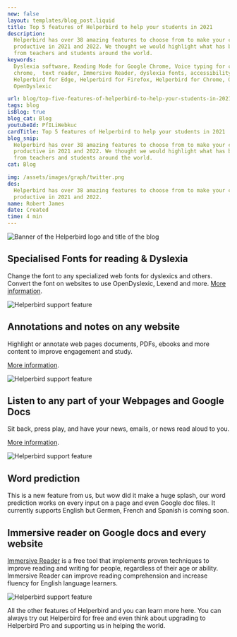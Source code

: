 ```yaml
---
new: false
layout: templates/blog_post.liquid
title: Top 5 features of Helperbird to help your students in 2021
description:
  Helperbird has over 38 amazing features to choose from to make your class more accessible and
  productive in 2021 and 2022. We thought we would highlight what has been popular in the past year
  from teachers and students around the world.
keywords:
  Dyslexia software, Reading Mode for Google Chrome, Voice typing for chrome, Text to speech for
  chrome,  text reader, Immersive Reader, dyslexia fonts, accessibility software, dyslexia software,
  Helperbird for Edge, Helperbird for Firefox, Helperbird for Chrome, Opendyslexic for Chrome,
  OpenDyslexic

url: blog/top-five-features-of-helperbird-to-help-your-students-in-2021/
tags: blog
isBlog: true
blog_cat: Blog
youtubeId: PfILiWebkuc
cardTitle: Top 5 features of Helperbird to help your students in 2021
blog_snip:
  Helperbird has over 38 amazing features to choose from to make your class more accessible and
  productive in 2021 and 2022. We thought we would highlight what has been popular in the past year
  from teachers and students around the world.
cat: Blog

img: /assets/images/graph/twitter.png
des:
  Helperbird has over 38 amazing features to choose from to make your class more accessible and
  productive in 2021 and 2022.
name: Robert James
date: Created
time: 4 min
---
```


![Banner of the Helperbird logo and title of the blog](/assets/images/blog/top-five-features-of-helperbird-to-help-your-students-in-2021/top-five-features-of-helperbird-to-help-your-students-in-2021.png)

## Specialised Fonts for reading & Dyslexia

Change the font to any specialized web fonts for dyslexics and others. Convert the font on websites
to use OpenDyslexic, Lexend and more.
[More information](/features/specialised-dyslexic-fonts/ 'More information about the specialised dyslexic fonts').

![Helperbird support feature](https://img.youtube.com/vi/ylAICmLakaA/sddefault.jpg)

## Annotations and notes on any website

Highlight or annotate web pages documents, PDFs, ebooks and more content to improve engagement and
study.

[More information](/features/annotation/ 'Discover more information about the annotation website').

![Helperbird support feature](https://img.youtube.com/vi/u67t7Ap61Nc/sddefault.jpg)

## Listen to any part of your Webpages and Google Docs

Sit back, press play, and have your news, emails, or news read aloud to you.

[More information](/features/text-to-speech/ 'Discover the text to speech features of Helperbird').

![Helperbird support feature](https://img.youtube.com/vi/rh4Ur2gdgio/sddefault.jpg)

## Word prediction

This is a new feature from us, but wow did it make a huge splash, our word prediction works on every
input on a page and even Google doc files. It currently supports English but Germen, French and
Spanish is coming soon.

## Immersive reader on Google docs and every website

[Immersive Reader](/features/immersive-reader-for-chrome/ 'More information on Helperbirds immersive reader features')
is a free tool that implements proven techniques to improve reading and writing for people,
regardless of their age or ability. Immersive Reader can improve reading comprehension and increase
fluency for English language learners.

![Helperbird support feature](https://img.youtube.com/vi/lMj6a7UvJng/sddefault.jpg)

All the other features of Helperbird and you can learn more here. You can always try out Helperbird
for free and even think about upgrading to Helperbird Pro and supporting us in helping the world.
